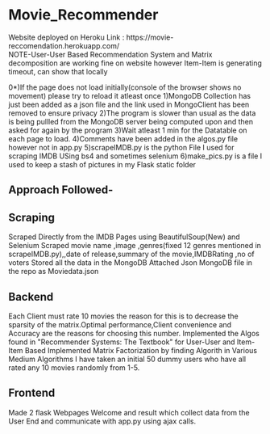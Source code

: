 <h1>Movie_Recommender</h1> 
Website deployed on Heroku Link : https://movie-reccomendation.herokuapp.com/ <br>
NOTE-User-User Based Recommendation System and Matrix decomposition are working fine on website however Item-Item is generating timeout,
can show that locally 

0*)If the page does not load initially(console of the browser shows no movement) please try to reload it atleast once
1)MongoDB Collection has just been added as a json file and the link used in MongoClient has been removed to ensure privacy
2)The program is slower than usual as the data is being pullled from the MongoDB server being computed upon and then asked for again by the program
3)Wait atleast 1 min for the Datatable on each page to load.
4)Comments have been added in the algos.py file however not in app.py
5)scrapeIMDB.py is the python File I used for scraping IMDB USing bs4 and sometimes selenium
6)make_pics.py is a file I used to keep a stash of pictures in my Flask static folder

Approach Followed-
---------------------------------------------------------------------------------------------


Scraping
-----------


Scraped Directly from the IMDB Pages using BeautifulSoup(New) and Selenium
Scraped movie name ,image ,genres(fixed 12 genres mentioned in scrapeIMDB.py),,date of release,summary of the movie,IMDBRating ,no of voters 
Stored all the data in the MongoDB
Attached Json MongoDB file in the repo as Moviedata.json



Backend
-----------
Each Client must rate 10 movies the reason for this is to decrease the sparsity of the matrix.Optimal performance,Client convenience and 
Accuracy are the reasons for choosing this number.
Implemented the Algos found in "Recommender Systems: The Textbook" for User-User and Item-Item Based 
Implemented Matrix Factorization by finding Algorith in Various Medium Algorithms
I have taken an initial 50 dummy users who have all rated any 10 movies randomly from 1-5.

Frontend
--------------------
Made 2 flask Webpages Welcome and result which collect data from the  User End and communicate with app.py using ajax calls.
